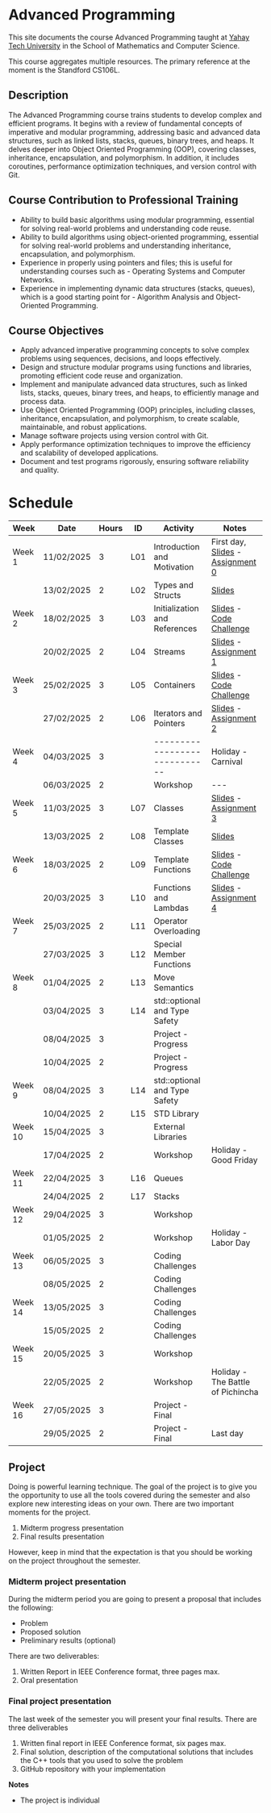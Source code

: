 # Advanced Programming

This site documents the course Advanced Programming taught at [Yahay Tech University](https://yachaytech.edu.ec/) in the School of Mathematics and Computer Science.

This course aggregates multiple resources. The primary reference at the moment is the Standford CS106L.

## Description
The Advanced Programming course trains students to develop complex and efficient programs. It begins with a review of fundamental concepts of imperative and modular programming, addressing basic and advanced data structures, such as linked lists, stacks, queues, binary trees, and heaps.  It delves deeper into Object Oriented Programming (OOP), covering classes, inheritance, encapsulation, and polymorphism. In addition, it includes coroutines, performance optimization techniques, and version control with Git.

## Course Contribution to Professional Training

- Ability to build basic algorithms using modular programming, essential for solving real-world problems and understanding code reuse. 
- Ability to build algorithms using object-oriented programming, essential for solving real-world problems and understanding inheritance, encapsulation, and polymorphism.  
- Experience in properly using pointers and files; this is useful for understanding courses such as - Operating Systems and Computer Networks. 
- Experience in implementing dynamic data structures (stacks, queues), which is a good starting point for - Algorithm Analysis and Object-Oriented Programming.

## Course Objectives

- Apply advanced imperative programming concepts to solve complex problems using sequences, decisions, and loops effectively. 
- Design and structure modular programs using functions and libraries, promoting efficient code reuse and organization. 
- Implement and manipulate advanced data structures, such as linked lists, stacks, queues, binary trees, and heaps, to efficiently manage and process data. 
- Use Object Oriented Programming (OOP) principles, including classes, inheritance, encapsulation, and polymorphism, to create scalable, maintainable, and robust applications. 
- Manage software projects using version control with Git. 
- Apply performance optimization techniques to improve the efficiency and scalability of developed applications. 
- Document and test programs rigorously, ensuring software reliability and quality.

# Schedule

| Week    | Date       | Hours | ID  | Activity                      | Notes                             |
|---------|------------|-------|-----|-------------------------------|-----------------------------------|
| Week 1  | 11/02/2025 |     3 | L01 | Introduction and Motivation   | First day, [Slides][s1] - [Assignment 0][a0]           |
|         | 13/02/2025 |     2 | L02 | Types and Structs             | [Slides][s2]                      |
| Week 2  | 18/02/2025 |     3 | L03 | Initialization and References | [Slides][s3] - [Code Challenge](code_challenge_l03.md) |
|         | 20/02/2025 |     2 | L04 | Streams                       | [Slides][s4] - [Assignment 1][a1] |
| Week 3  | 25/02/2025 |     3 | L05 | Containers                    | [Slides][s5] - [Code Challenge](code_challenge_l05.md) |
|         | 27/02/2025 |     2 | L06 | Iterators and Pointers        | [Slides][s6] - [Assignment 2][a2] |
| Week 4  | 04/03/2025 |     3 |     | ----------------------------- | Holiday - Carnival                |
|         | 06/03/2025 |     2 |     | Workshop                      | ---                               |
| Week 5  | 11/03/2025 |     3 | L07 | Classes                       | [Slides][s7] - [Assignment 3][a3] |
|         | 13/03/2025 |     2 | L08 | Template Classes              | [Slides][s8]                      |
| Week 6  | 18/03/2025 |     2 | L09 | Template Functions            | [Slides][s9] - [Code Challenge](code_challenge_l09.md) |                                  |
|         | 20/03/2025 |     3 | L10 | Functions and Lambdas         | [Slides][s10] - [Assignment 4][a4]|
| Week 7  | 25/03/2025 |     2 | L11 | Operator Overloading          |                                   |
|         | 27/03/2025 |     3 | L12 | Special Member Functions      |                                   |
| Week 8  | 01/04/2025 |     2 | L13 | Move Semantics                |                                   |
|         | 03/04/2025 |     3 | L14 | std::optional and Type Safety |                                   |
|         | 08/04/2025 |     3 |     | Project - Progress            |                                   |
|         | 10/04/2025 |     2 |     | Project - Progress            |                                   |
| Week 9  | 08/04/2025 |     3 | L14 | std::optional and Type Safety |                                   |
|         | 10/04/2025 |     2 | L15 | STD Library                   |                                   |
| Week 10 | 15/04/2025 |     3 |     | External Libraries            |                                   |
|         | 17/04/2025 |     2 |     | Workshop                      | Holiday - Good Friday             |
| Week 11 | 22/04/2025 |     3 | L16 | Queues                        |                                   |
|         | 24/04/2025 |     2 | L17 | Stacks                        |                                   |
| Week 12 | 29/04/2025 |     3 |     | Workshop                      |                                   |
|         | 01/05/2025 |     2 |     | Workshop                      | Holiday - Labor Day               |
| Week 13 | 06/05/2025 |     3 |     | Coding Challenges             |                                   |
|         | 08/05/2025 |     2 |     | Coding Challenges             |                                   |
| Week 14 | 13/05/2025 |     3 |     | Coding Challenges             |                                   |
|         | 15/05/2025 |     2 |     | Coding Challenges             |                                   |
| Week 15 | 20/05/2025 |     3 |     | Workshop                      |                                   |
|         | 22/05/2025 |     2 |     | Workshop                      | Holiday - The Battle of Pichincha |
| Week 16 | 27/05/2025 |     3 |     | Project - Final               |                                   |
|         | 29/05/2025 |     2 |     | Project - Final               | Last day                          |


## Project
Doing is powerful learning technique. The goal of the project is to give you the opportunity to use all the tools covered during the semester and also explore new interesting ideas on your own. There are two important moments for the project.

1. Midterm progress presentation
2. Final results presentation

However, keep in mind that the expectation is that you should be working on the project throughout the semester.

### Midterm project presentation
During the midterm period you are going to present a proposal that includes the following:
- Problem
- Proposed solution
- Preliminary results (optional)

There are two deliverables:
1. Written Report in IEEE Conference format, three pages max.
2. Oral presentation

### Final project presentation
The last week of the semester you will present your final results. There are three deliverables
1. Written final report in IEEE Conference format, six pages max.
2. Final solution, description of the computational solutions that includes the C++ tools that you used to solve the problem
3. GitHub repository with your implementation

**Notes**
- The project is individual


[s1]: https://web.stanford.edu/class/archive/cs/cs106l/cs106l.1254/lectures/2025Winter-01-Welcome.pdf
[a0]: https://github.com/cs106l/cs106l-assignments/tree/main/assign0
[s2]: https://office365stanford-my.sharepoint.com/:p:/g/personal/jtrb_stanford_edu/Ed1_mt4JLOtFv66zgOBO-2UBZiiRbMhlM5w6RHmrHppW_w?e=rvTSKB
[s3]: https://web.stanford.edu/class/archive/cs/cs106l/cs106l.1254/lectures/2025Winter-03-Initialization_&_References.pdf
[a1]: https://github.com/cs106l/cs106l-assignments/tree/main/assign1
[s4]: https://web.stanford.edu/class/archive/cs/cs106l/cs106l.1254/lectures/2025Winter-04-Streams.pdf
[s5]: https://office365stanford-my.sharepoint.com/:p:/g/personal/jtrb_stanford_edu/EYPukKrZDqNJgBx3nEFFRjcBLWH7oq2ZHLcfOC46GvNsqA?e=QxtFuy
[s6]: https://office365stanford-my.sharepoint.com/:p:/g/personal/jtrb_stanford_edu/Ecp3MXo5KIVDgSUzLMpbiBUB39k9KORV6YeT1Kl2pYQ2Cg?rtime=yAVZSr1W3Ug
[a2]: https://github.com/cs106l/cs106l-assignments/tree/main/assign2
[s7]: https://web.stanford.edu/class/archive/cs/cs106l/cs106l.1254/lectures/2025Winter-07-Classes.pdf
[a3]: https://github.com/cs106l/cs106l-assignments/tree/main/assign3
[s8]: https://office365stanford-my.sharepoint.com/:p:/g/personal/jtrb_stanford_edu/EdnWDZUp20hLj3T-MIPfhqABHpYR2zr5BZI3zdAaSv0Qhw?e=kygbcS
[s9]: https://office365stanford-my.sharepoint.com/:p:/g/personal/jtrb_stanford_edu/EYkPoMkxsY5Nli3hf_1ar3UBleNozxFBS2MG_3Nfq0cb0w?e=5g4cA6
[s10]: https://office365stanford-my.sharepoint.com/:p:/g/personal/jtrb_stanford_edu/EbbWt3laHbBLlqPSGG8_3K0ByxKr3XocypNYVaxGddTIJw?e=4vXwPQ
[a4]: https://github.com/cs106l/cs106l-assignments/tree/main/assign4
